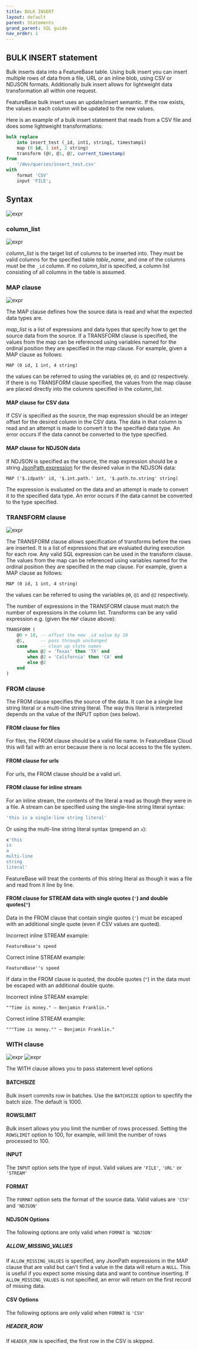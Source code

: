 ```yaml
---
title: BULK INSERT
layout: default
parent: Statements
grand_parent: SQL guide
nav_order: 1
---
```


## BULK INSERT statement

Bulk inserts data into a FeatureBase table. Using bulk insert you can insert multiple rows of data from a file, URL or an inline blob, using CSV or NDJSON formats. Additionally bulk insert allows for lightweight data transformation all within one request.

FeatureBase bulk insert uses an update/insert semantic. If the row exists, the values in each column will be updated to the new values.

Here is an example of a bulk insert statement that reads from a CSV file and does some lightweight transformations:

```sql
bulk replace
    into insert_test (_id, int1, string1, timestamp1)
    map (0 id, 1 int, 2 string)
    transform (@0, @1, @2, current_timestamp)
from
    '/dev/queries/insert_test.csv'
with
    format 'CSV'
    input 'FILE';
```

## Syntax

![expr](/img/sql/bulk_insert_stmt.svg)

### column_list

![expr](/img/sql/column_list.svg)

_column_list_ is the target list of columns to be inserted into. They must be valid columns for the specified table _table_name_, and one of the columns must be the `_id` column. If no _column_list_ is specified, a column list consisting of all columns in the table is assumed.

### MAP clause

![expr](/img/sql/map_list.svg)

The MAP clause defines how the source data is read and what the expected data types are.

_map_list_ is a list of expressions and data types that specify how to get the source data from the source. If a TRANSFORM clause is specified, the values from the map can be referenced using variables named for the ordinal position they are specified in the map clause. For example, given a MAP clause as follows:

`MAP (0 id, 1 int, 4 string)`

the values can be referred to using the variables `@0`, `@1` and `@2` respectively. If there is no TRANSFORM clause specified, the values from the map clause are placed directly into the columns specified in the _column_list_.


#### MAP clause for CSV data

If CSV is specified as the source, the map expression should be an integer offset for the desired column in the CSV data. The data in that column is read and an attempt is made to convert it to the specified data type. An error occurs if the data cannot be converted to the type specified.

#### MAP clause for NDJSON data

If NDJSON is specified as the source, the map expression should be a string [JsonPath expression](https://goessner.net/articles/JsonPath/index.html#e2) for the desired value in the NDJSON data:

`MAP ('$.idpath' id, '$.int.path.' int, '$.path.to.string' string)`

 The expression is evaluated on the data and an attempt is made to convert it to the specified data type. An error occurs if the data cannot be converted to the type specified.

### TRANSFORM clause

![expr](/img/sql/value_list.svg)

The TRANSFORM clause allows specification of transforms before the rows are inserted. It is a list of expressions that are evaluated during execution for each row. Any valid SQL expression can be used in the transform clause. The values from the map can be referenced using variables named for the ordinal position they are specified in the map clause. For example, given a MAP clause as follows:

`MAP (0 id, 1 int, 4 string)`

the values can be referred to using the variables `@0`, `@1` and `@2` respectively.

The number of expressions in the TRANSFORM clause must match the number of expressions in the column list. Transforms can be any valid expression e.g. (given the `MAP` clause above):

```sql
TRANSFORM (
    @0 + 10, -- offset the new _id value by 10
    @1,      -- pass through unchanged
    case     -- clean up state names
        when @2 = 'Texas' then 'TX' end
        when @2 = 'California' then 'CA' end
        else @2
    end
)
```


### FROM clause

The FROM clause specifies the source of the data. It can be a single line string literal or a multi-line string literal. The way this literal is interpreted depends on the value of the INPUT option (ses below).

#### FROM clause for files

For files, the FROM clause should be a valid file name. In FeatureBase Cloud this will fail with an error because there is no local access to the file system.

#### FROM clause for urls

For urls, the FROM clause should be a valid url.

#### FROM clause for inline stream

For an inline stream, the contents of the literal a read as though they were in a file. A stream can be specified using the single-line string literal syntax:

```sql
'this is a single-line string literal'
```

Or using the multi-line string literal syntax (prepend an `x`):

```sql
x'this
is
a
multi-line
string
literal'
```

FeatureBase will treat the contents of this string literal as though it was a file and read from it line by line.

#### FROM clause for STREAM data with single quotes (`'`) and double quotes(`"`)

Data in the FROM clause that contain single quotes (`'`) must be escaped with an additional single quote (even if CSV values are quoted).

Incorrect inline STREAM example:

`FeatureBase's speed`

Correct inline STREAM example:

`FeatureBase''s speed`

If data in the FROM clause is quoted, the double quotes (`"`) in the data must be escaped with an additional double quote.

Incorrect inline STREAM example:

`""Time is money." – Benjamin Franklin."`

Correct inline STREAM example:

`"""Time is money."" – Benjamin Franklin."`

### WITH clause

![expr](/img/sql/bulk_insert_options.svg)
![expr](/img/sql/bulk_insert_option.svg)

The WITH clause allows you to pass statement level options

#### BATCHSIZE

Bulk insert commits row in batches. Use the `BATCHSIZE` option to specfify the batch size. The default is 1000.

#### ROWSLIMIT

Bulk insert allows you you limit the number of rows processed. Setting the `ROWSLIMIT` option to 100, for example, will limit the number of rows processed to 100.

#### INPUT

The `INPUT` option sets the type of input. Valid values are `'FILE'`, `'URL'` or `'STREAM'`

#### FORMAT

The `FORMAT` option sets the format of the source data. Valid values are `'CSV'` and `'NDJSON'`

#### NDJSON Options

The following options are only valid when `FORMAT` is `'NDJSON'`

##### ALLOW_MISSING_VALUES

If `ALLOW_MISSING_VALUES` is specified, any JsonPath expressions in the MAP clause that are valid but can't find a value in the data will return a `NULL`. This is useful if you expect some missing data and want to continue inserting. If `ALLOW_MISSING_VALUES` is not specified, an error will return on the first record of missing data.

#### CSV Options

The following options are only valid when `FORMAT` is `'CSV'`

##### HEADER_ROW

If `HEADER_ROW` is specified, the first row in the CSV is skipped.
